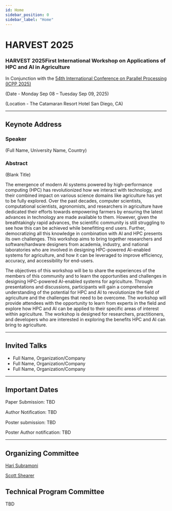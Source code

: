```yaml
---
id: Home
sidebar_position: 0
sidebar_label: "Home"
---
```


# HARVEST 2025

### <span class="hide-on-page">HARVEST 2025</span><span class="hide-on-toc">First International Workshop on Applications of HPC and AI in Agriculture</span>

In Conjunction with the [54th International Conference on Parallel Processing (ICPP 2025)](https://icpp2025.sdsc.edu/)

(Date - Monday Sep 08 – Tuesday Sep 09, 2025)

(Location - The Catamaran Resort Hotel San Diego, CA)
 
---

## Keynote Address

### Speaker
(Full Name, University Name, Country)

### Abstract
(Blank Title)

The emergence of modern AI systems powered by high-performance computing (HPC) has revolutionized how we interact with technology, and their combined impact on various science domains like agriculture has yet to be fully explored. Over the past decades, computer scientists, computational scientists, agronomists, and researchers in agriculture have dedicated their efforts towards empowering farmers by ensuring the latest advances in technology are made available to them. However, given the breathtakingly rapid advances, the scientific community is still struggling to see how this can be achieved while benefitting end users. Further, democratizing all this knowledge in combination with AI and HPC presents its own challenges. This workshop aims to bring together researchers and software/hardware designers from academia, industry, and national laboratories who are involved in designing HPC-powered AI-enabled systems for agriculture, and how it can be leveraged to improve efficiency, accuracy, and accessibility for end-users.

The objectives of this workshop will be to share the experiences of the members of this community and to learn the opportunities and challenges in designing HPC-powered AI-enabled systems for agriculture. Through presentations and discussions, participants will gain a comprehensive understanding of the potential for HPC and AI to revolutionize the field of agriculture and the challenges that need to be overcome. The workshop will provide attendees with the opportunity to learn from experts in the field and explore how HPC and AI can be applied to their specific areas of interest within agriculture. The workshop is designed for researchers, practitioners, and developers who are interested in exploring the benefits HPC and AI can bring to agriculture.

---

## Invited Talks

- Full Name, Organization/Company
- Full Name, Organization/Company
- Full Name, Organization/Company

---

## Important Dates

Paper Submission: TBD

 

Author Notiﬁcation: TBD

 

Poster submission: TBD

 

Poster Author notification: TBD

---

## Organizing Committee

[Hari Subramoni](https://cse.osu.edu/people/subramoni.1)

[Scott Shearer](https://fabe.osu.edu/our-people/scott-shearer)

## Technical Program Committee

TBD